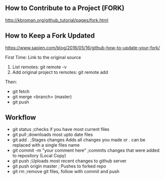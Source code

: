 ## How to Contribute to a Project (FORK)

http://kbroman.org/github_tutorial/pages/fork.html

## How to Keep a Fork Updated

https://www.sapien.com/blog/2016/05/16/github-how-to-update-your-fork/

First Time: Link to the original source

1) List remotes: git remote -v
2) Add original project to remotes: git remote add <name> <copiedURL>

Then:

* git fetch <nameOfRemote>
* git merge <nameOfRemote>\<branch> (master)
* git push

## Workflow

* git status ;checks if you have most current files
* git pull ;downloads most upto date files
* git add . ;Stages changes Adds all changes you made or . can be replaced with a single files name
* git commit -m "your comment here" ;commits changes that were added to repository (Local Copy)
* git push ;Uploads most recent changes to github server
* git push origin master ; Pushes to forked repo
* git rm ;remove git files, follow with commit and push
